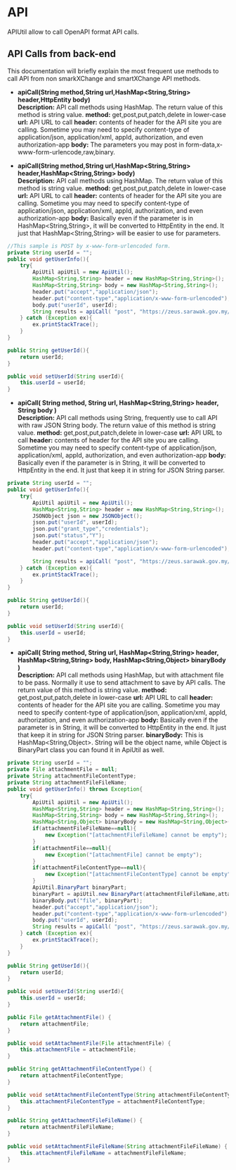 # API

APIUtil allow to call OpenAPI format API calls. 

## API Calls from back-end

This documentation will briefly explain the most frequent use methods to call API from non smarkXChange and smartXChange API methods.

- **apiCall(String method,String url,HashMap<String,String> header,HttpEntity body)**  
    **Description:** API call methods using HashMap. The return value of this method is string value.
    **method:** get,post,put,patch,delete in lower-case
    **url:** API URL to call
    **header:** contents of header for the API site you are calling. Sometime you may need to specify content-type of application/json, application/xml, appId, authorization, and even authorization-app
    **body:** The parameters you may post in form-data,x-www-form-urlencode,raw,binary.

- **apiCall(String method,String url,HashMap<String,String> header,HashMap<String,String> body)**  
    **Description:** API call methods using HashMap. The return value of this method is string value.
    **method:** get,post,put,patch,delete in lower-case
    **url:** API URL to call
    **header:** contents of header for the API site you are calling. Sometime you may need to specify content-type of application/json, application/xml, appId, authorization, and even authorization-app
    **body:** Basically even if the parameter is in HashMap<String,String>, it will be converted to HttpEntity in the end. It just that HashMap<String,String> will be easier to use for parameters.

```java
//This sample is POST by x-www-form-urlencoded form. 
private String userId = "";
public void getUserInfo(){
    try{
        ApiUtil apiUtil = new ApiUtil();
        HashMap<String,String> header = new HashMap<String,String>();
        HashMap<String,String> body = new HashMap<String,String>();
        header.put("accept","application/json");
        header.put("content-type","application/x-www-form-urlencoded");
        body.put("userId", userId);
        String results = apiCall( "post", "https://zeus.sarawak.gov.my/aquilaframework-falcon-v2/ApiListener_userInfo", header, body );
    } catch (Exception ex){
        ex.printStackTrace();
    }
}

public String getUserId(){
    return userId;
}

public void setUserId(String userId){
    this.userId = userId;
}
```

- **apiCall( String method, String url, HashMap<String,String> header, String body )**  
    **Description:** API call methods using String, frequently use to call API with raw JSON String body. The return value of this method is string value.
    **method:** get,post,put,patch,delete in lower-case
    **url:** API URL to call
    **header:** contents of header for the API site you are calling. Sometime you may need to specify content-type of application/json, application/xml, appId, authorization, and even authorization-app
    **body:** Basically even if the parameter is in String, it will be converted to HttpEntity in the end. It just that keep it in string for JSON String parser. 

```java
private String userId = "";
public void getUserInfo(){
    try{
        ApiUtil apiUtil = new ApiUtil();
        HashMap<String,String> header = new HashMap<String,String>();
        JSONObject json = new JSONObject();
        json.put("userId", userId);
        json.put("grant_type","credentials");
        json.put("status","Y");
        header.put("accept","application/json");
        header.put("content-type","application/x-www-form-urlencoded");

        String results = apiCall( "post", "https://zeus.sarawak.gov.my/aquilaframework-falcon-v2/ApiListener_userInfo", header, json.toJSONString() );
    } catch (Exception ex){
        ex.printStackTrace();
    }
}

public String getUserId(){
    return userId;
}

public void setUserId(String userId){
    this.userId = userId;
}

```

- **apiCall( String method, String url, HashMap<String,String> header, HashMap<String,String> body, HashMap<String,Object> binaryBody )**  
    **Description:** API call methods using HashMap, but with attachment file to be pass. Normally it use to send attachment to save by API calls. The return value of this method is string value.
    **method:** get,post,put,patch,delete in lower-case
    **url:** API URL to call
    **header:** contents of header for the API site you are calling. Sometime you may need to specify content-type of application/json, application/xml, appId, authorization, and even authorization-app
    **body:** Basically even if the parameter is in String, it will be converted to HttpEntity in the end. It just that keep it in string for JSON String parser. 
    **binaryBody:** This is HashMap<String,Object>. String will be the object name, while Object is BinaryPart class you can found it in ApiUtil as well. 
    
```java
private String userId = "";
private File attachmentFile = null;
private String attachmentFileContentType;
private String attachmentFileFileName;
public void getUserInfo() throws Exception{
    try{
        ApiUtil apiUtil = new ApiUtil();
        HashMap<String,String> header = new HashMap<String,String>();
        HashMap<String,String> body = new HashMap<String,String>();
		HashMap<String,Object> binaryBody = new HashMap<String,Object>();
		if(attachmentFileFileName==null){
			new Exception("[attachmentFileFileName] cannot be empty");
		}
		if(attachmentFile==null){
			new Exception("[attachmentFile] cannot be empty");
		}
		if(attachmentFileContentType==null){
			new Exception("[attachmentFileContentType] cannot be empty");
		}
		ApiUtil.BinaryPart binaryPart;
		binaryPart = apiUtil.new BinaryPart(attachmentFileFileName,attachmentFile,attachmentFileContentType);
		binaryBody.put("file", binaryPart);
        header.put("accept","application/json");
        header.put("content-type","application/x-www-form-urlencoded");
        body.put("userId", userId);
        String results = apiCall( "post", "https://zeus.sarawak.gov.my/aquilaframework-falcon-v2/ApiListener_userInfo", header, body, binaryBody );
    } catch (Exception ex){
        ex.printStackTrace();
    }
}

public String getUserId(){
    return userId;
}

public void setUserId(String userId){
    this.userId = userId;
}

public File getAttachmentFile() {
    return attachmentFile;
}

public void setAttachmentFile(File attachmentFile) {
    this.attachmentFile = attachmentFile;
}

public String getAttachmentFileContentType() {
    return attachmentFileContentType;
}

public void setAttachmentFileContentType(String attachmentFileContentType) {
    this.attachmentFileContentType = attachmentFileContentType;
}

public String getAttachmentFileFileName() {
    return attachmentFileFileName;
}

public void setAttachmentFileFileName(String attachmentFileFileName) {
    this.attachmentFileFileName = attachmentFileFileName;
}

```